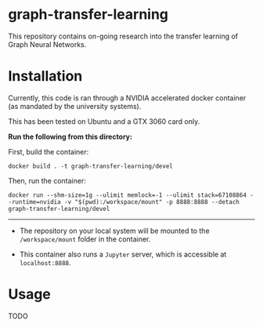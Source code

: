 # graph-transfer-learning

This repository contains on-going research into the transfer learning of
Graph Neural Networks. 

# Installation

Currently, this code is ran through a NVIDIA accelerated docker container (as
mandated by the university systems). 

This has been tested on Ubuntu and a GTX 3060 card only.



**Run the following from this directory:**

First, build the container:

```
docker build . -t graph-transfer-learning/devel
```

Then, run the container:

```
docker run --shm-size=1g --ulimit memlock=-1 --ulimit stack=67108864 --runtime=nvidia -v "$(pwd):/workspace/mount" -p 8888:8888 --detach graph-transfer-learning/devel
```


* * * 

* The repository on your local system will be mounted to the `/workspace/mount`
  folder in the container.

* This container also runs a `Jupyter` server, which is 
  accessible at `localhost:8888`.




# Usage

TODO

<!-- vim: tw=80 cc=80
-->



